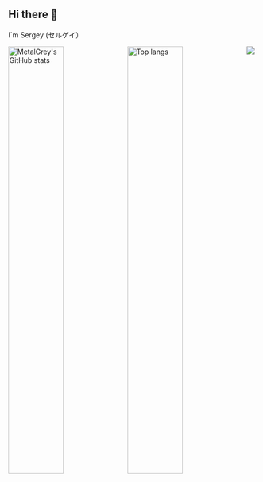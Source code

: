 ## Hi there 👋
I`m Sergey (セルゲイ）

<img alt="MetalGrey's GitHub stats" align="left" width="47%" src="https://github-readme-stats.vercel.app/api?username=MetalGrey&show_icons=true&theme=panda">
<img alt="Top langs" align="left" width="47%" src="https://github-readme-stats.vercel.app/api/top-langs/?username=MetalGrey&layout=compact">

[![](https://visitcount.itsvg.in/api?id=MetalGrey&icon=5&color=12)](https://visitcount.itsvg.in)



<!--
**MetalGrey/MetalGrey** is a ✨ _special_ ✨ repository because its `README.md` (this file) appears on your GitHub profile.

Here are some ideas to get you started:

- 🔭 I’m currently working on ...
- 🌱 I’m currently learning ...
- 👯 I’m looking to collaborate on ...
- 🤔 I’m looking for help with ...
- 💬 Ask me about ...
- 📫 How to reach me: ...
- 😄 Pronouns: ...
- ⚡ Fun fact: ...
-->
